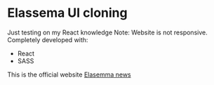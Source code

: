 # Elassema UI cloning

Just testing on my React knowledge
Note: Website is not responsive.
Completely developed with:

- React
- SASS

This is the official website [Elasemma news](https://alaasema.news/)
